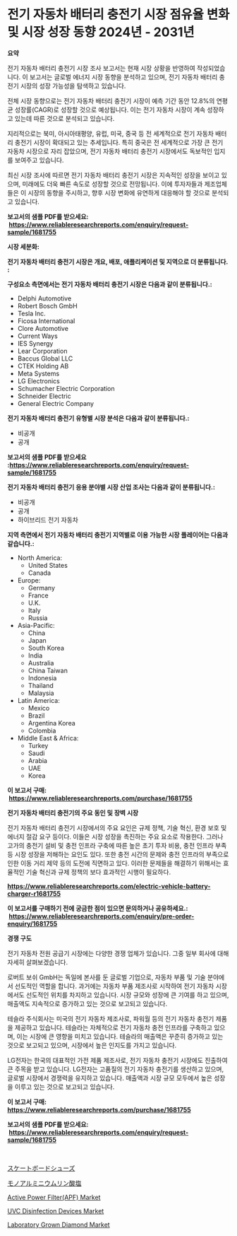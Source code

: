 <p><h1>전기 자동차 배터리 충전기 시장 점유율 변화 및 시장 성장 동향 2024년 - 2031년</h1></p><p><strong>요약</strong></p>
<p><p>전기 자동차 배터리 충전기 시장 조사 보고서는 현재 시장 상황을 반영하여 작성되었습니다. 이 보고서는 글로벌 에너지 시장 동향을 분석하고 있으며, 전기 자동차 배터리 충전기 시장의 성장 가능성을 탐색하고 있습니다.</p><p>전체 시장 동향으로는 전기 자동차 배터리 충전기 시장이 예측 기간 동안 12.8%의 연평균 성장률(CAGR)로 성장할 것으로 예상됩니다. 이는 전기 자동차 시장이 계속 성장하고 있는데 따른 것으로 분석되고 있습니다.</p><p>지리적으로는 북미, 아시아태평양, 유럽, 미국, 중국 등 전 세계적으로 전기 자동차 배터리 충전기 시장이 확대되고 있는 추세입니다. 특히 중국은 전 세계적으로 가장 큰 전기 자동차 시장으로 자리 잡았으며, 전기 자동차 배터리 충전기 시장에서도 독보적인 입지를 보여주고 있습니다.</p><p>최신 시장 조사에 따르면 전기 자동차 배터리 충전기 시장은 지속적인 성장을 보이고 있으며, 미래에도 더욱 빠른 속도로 성장할 것으로 전망됩니다. 이에 투자자들과 제조업체들은 이 시장의 동향을 주시하고, 향후 시장 변화에 유연하게 대응해야 할 것으로 분석되고 있습니다.</p></p>
<p><strong>보고서의 샘플 PDF를 받으세요: &nbsp;<a href="https://www.reliableresearchreports.com/enquiry/request-sample/1681755">https://www.reliableresearchreports.com/enquiry/request-sample/1681755</a></strong></p>
<p><strong>시장 세분화:</strong></p>
<p><strong> 전기 자동차 배터리 충전기 시장은 개요, 배포, 애플리케이션 및 지역으로 더 분류됩니다. :</strong></p>
<p><strong>구성요소 측면에서는 전기 자동차 배터리 충전기 시장은 다음과 같이 분류됩니다.:</strong></p>
<p><ul><li>Delphi Automotive</li><li>Robert Bosch GmbH</li><li>Tesla Inc.</li><li>Ficosa International</li><li>Clore Automotive</li><li>Current Ways</li><li>IES Synergy</li><li>Lear Corporation</li><li>Baccus Global LLC</li><li>CTEK Holding AB</li><li>Meta Systems</li><li>LG Electronics</li><li>Schumacher Electric Corporation</li><li>Schneider Electric</li><li>General Electric Company</li></ul></p>
<p><strong> 전기 자동차 배터리 충전기 유형별 시장 분석은 다음과 같이 분류됩니다.:</strong></p>
<p><ul><li>비공개</li><li>공개</li></ul></p>
<p><strong>보고서의 샘플 PDF를 받으세요 :<a href="https://www.reliableresearchreports.com/enquiry/request-sample/1681755">https://www.reliableresearchreports.com/enquiry/request-sample/1681755</a></strong></p>
<p><strong> 전기 자동차 배터리 충전기 응용 분야별 시장 산업 조사는 다음과 같이 분류됩니다.:</strong></p>
<p><ul><li>비공개</li><li>공개</li><li>하이브리드 전기 자동차</li></ul></p>
<p><strong>지역 측면에서 전기 자동차 배터리 충전기 지역별로 이용 가능한 시장 플레이어는 다음과 같습니다.:</strong></p>
<p><ul>
    <li>
        North America:
        <ul>
            <li>United States</li>
            <li>Canada</li>
        </ul>
    </li>
    <li>
        Europe:
        <ul>
            <li>Germany</li>
            <li>France</li>
            <li>U.K.</li>
            <li>Italy</li>
            <li>Russia</li>
        </ul>
    </li>
    <li>
        Asia-Pacific:
        <ul>
            <li>China</li>
            <li>Japan</li>
            <li>South Korea</li>
            <li>India</li>
            <li>Australia</li>
            <li>China Taiwan</li>
            <li>Indonesia</li>
            <li>Thailand</li>
            <li>Malaysia</li>
        </ul>
    </li>
    <li>
        Latin America:
        <ul>
            <li>Mexico</li>
            <li>Brazil</li>
            <li>Argentina Korea</li>
            <li>Colombia</li>
        </ul>
    </li>
    <li>
        Middle East & Africa:
        <ul>
            <li>Turkey</li>
            <li>Saudi</li>
            <li>Arabia</li>
            <li>UAE</li>
            <li>Korea</li>
        </ul>
    </li>
    </ul></p>
<p><strong>이 보고서 구매: &nbsp;<a href="https://www.reliableresearchreports.com/purchase/1681755">https://www.reliableresearchreports.com/purchase/1681755</a></strong></p>
<p><strong>전기 자동차 배터리 충전기의 주요 동인 및 장벽 시장</strong></p>
<p><p>전기 자동차 배터리 충전기 시장에서의 주요 요인은 규제 정책, 기술 혁신, 환경 보호 및 에너지 절감 요구 등이다. 이들은 시장 성장을 촉진하는 주요 요소로 작용한다. 그러나 고가의 충전기 설비 및 충전 인프라 구축에 따른 높은 초기 투자 비용, 충전 인프라 부족 등 시장 성장을 저해하는 요인도 있다. 또한 충전 시간의 문제와 충전 인프라의 부족으로 인한 이동 거리 제약 등의 도전에 직면하고 있다. 이러한 문제들을 해결하기 위해서는 효율적인 기술 혁신과 규제 정책의 보다 효과적인 시행이 필요하다.</p></p>
<p><strong><a href="https://www.reliableresearchreports.com/electric-vehicle-battery-charger-r1681755">https://www.reliableresearchreports.com/electric-vehicle-battery-charger-r1681755</a></strong></p>
<p><strong>이 보고서를 구매하기 전에 궁금한 점이 있으면 문의하거나 공유하세요.: &nbsp;<a href="https://www.reliableresearchreports.com/enquiry/pre-order-enquiry/1681755">https://www.reliableresearchreports.com/enquiry/pre-order-enquiry/1681755</a></strong></p>
<p><strong>경쟁 구도</strong></p>
<p><p>전기 자동차 전원 공급기 시장에는 다양한 경쟁 업체가 있습니다. 그중 일부 회사에 대해 자세히 살펴보겠습니다.</p><p>로버트 보쉬 GmbH는 독일에 본사를 둔 글로벌 기업으로, 자동차 부품 및 기술 분야에서 선도적인 역할을 합니다. 과거에는 자동차 부품 제조사로 시작하여 전기 자동차 시장에서도 선도적인 위치를 차지하고 있습니다. 시장 규모와 성장에 큰 기여를 하고 있으며, 매출액도 지속적으로 증가하고 있는 것으로 보고되고 있습니다.</p><p>테슬라 주식회사는 미국의 전기 자동차 제조사로, 파워월 등의 전기 자동차 충전기 제품을 제공하고 있습니다. 테슬라는 자체적으로 전기 자동차 충전 인프라를 구축하고 있으며, 이는 시장에 큰 영향을 미치고 있습니다. 테슬라의 매출액은 꾸준히 증가하고 있는 것으로 보고되고 있으며, 시장에서 높은 인지도를 가지고 있습니다.</p><p>LG전자는 한국의 대표적인 가전 제품 제조사로, 전기 자동차 충전기 시장에도 진출하여 큰 주목을 받고 있습니다. LG전자는 고품질의 전기 자동차 충전기를 생산하고 있으며, 글로벌 시장에서 경쟁력을 유지하고 있습니다. 매출액과 시장 규모 모두에서 높은 성장을 이루고 있는 것으로 보고되고 있습니다.</p></p>
<p><strong>이 보고서 구매: &nbsp; <a href="https://www.reliableresearchreports.com/purchase/1681755">https://www.reliableresearchreports.com/purchase/1681755</a></strong></p>
<p><strong>보고서의 샘플 PDF를 받으세요: &nbsp;<a href="https://www.reliableresearchreports.com/enquiry/request-sample/1681755">https://www.reliableresearchreports.com/enquiry/request-sample/1681755</a></strong><strong></strong></p>
<p>&nbsp;</p>
<p><p><a href="https://github.com/laurenreichert/Market-Research-Report-List-1/blob/main/545635422909.md">スケートボードシューズ</a></p><p><a href="https://github.com/RodHoppe07/Market-Research-Report-List-1/blob/main/752662022910.md">モノアルミニウムリン酸塩</a></p><p><a href="https://www.linkedin.com/pulse/active-power-filterapf-market-size-share-amp-trends-analysis-zi7mf?trackingId=FLbRexyxtS9Gc%2FeP0bGS4w%3D%3D">Active Power Filter(APF) Market</a></p><p><a href="https://github.com/mbisetmhermsr/Market-Research-Report-List-2/blob/main/uvc-disinfection-devices-market.md">UVC Disinfection Devices Market</a></p><p><a href="https://www.linkedin.com/pulse/laboratory-grown-diamond-market-challenges-opportunities-dqwxf?trackingId=Ihs%2Fht%2BRiIC4QSUtnechCQ%3D%3D">Laboratory Grown Diamond Market</a></p></p>